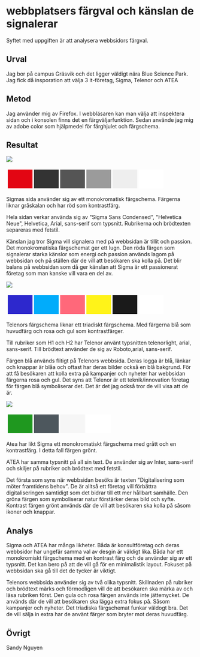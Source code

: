 webbplatsers färgval och känslan de signalerar
=======================

Syftet med uppgiften är att analysera webbsidors färgval.

Urval
-----------------------

Jag bor på campus Gräsvik och det ligger väldigt nära Blue Science Park. Jag fick då insporation att välja 3 it-företag, Sigma, Telenor och ATEA

Metod
-----------------------

Jag använder mig av Firefox. I webbläsaren kan man välja att inspektera sidan och i konsolen finns det en färgväljarfunktion. Sedan använde jag mig av adobe color som hjälpmedel för färghjulet och färgschema.

Resultat
-----------------------


<img class="analysisimg" src ="../image/sigma.png">

<table style="border-spacing: 4px; border-collapse: separate">
<tr>
<td style="height: 50px; width: 50px; background-color: #e30613">
<td style="height: 50px; width: 50px; background-color: #333333">
<td style="height: 50px; width: 50px; background-color: #555555">
<td style="height: 50px; width: 50px; background-color: #9b9b9b">
<td style="height: 50px; width: 50px; background-color: #eeeeee">
<td style="height: 50px; width: 50px; background-color: #ffffff">
</tr>
</table>

<span class="boldtext">Sigmas</span> sida använder sig av ett monokromatisk färgschema. Färgerna liknar gråskalan och har röd som kontrastfärg.

Hela sidan verkar använda sig av "Sigma Sans Condensed", "Helvetica Neue", Helvetica, Arial, sans-serif som typsnitt. Rubrikerna och brödtexten separeras med fetstil.

Känslan jag tror Sigma vill signalera med på webbsidan är tillit och passion. Det monokromatiska färgschemat ger ett lugn. Den röda färgen som signalerar starka känslor som energi och passion används lagom på webbsidan och på ställen där de vill att besökaren ska kolla på. Det blir balans på webbsidan som då ger känslan att Sigma är ett passionerat företag som man kanske vill vara en del av.


<img class="analysisimg" src ="../image/telenor.png">


<table style="border-spacing: 4px; border-collapse: separate">
<tr>
<td style="height: 50px; width: 50px; background-color: #2d28cd">
<td style="height: 50px; width: 50px; background-color: #01acfb">
<td style="height: 50px; width: 50px; background-color: #ff687a">
<td style="height: 50px; width: 50px; background-color: #fff319">
<td style="height: 50px; width: 50px; background-color: #1a1a1a">
<td style="height: 50px; width: 50px; background-color: #ffffff">
</tr>
</table>

<span class="boldtext">Telenors</span> färgschema liknar ett triadiskt färgschema. Med färgerna blå som huvudfärg och rosa och gul som kontrastfärger. 

Till rubriker som H1 och H2 har Telenor använt typsnitten telenorlight, arial, sans-serif. Till brödtext använder de sig av Roboto,arial, sans-serif.

Färgen blå används flitigt på Telenors webbsida. Deras logga är blå, länkar och knappar är blåa och oftast har deras bilder också en blå bakgrund. För att få besökaren att kolla extra på kampanjer och nyheter har webbsidan färgerna rosa och gul. Det syns att Telenor är ett teknik/innovation företag för färgen blå symboliserar det. Det är det jag också tror de vill visa att de är.


<img class="analysisimg" src ="../image/atea.png">

<table style="border-spacing: 4px; border-collapse: separate">
<tr>
<td style="height: 50px; width: 50px; background-color: #1f981f">
<td style="height: 50px; width: 50px; background-color: #4d575d">
<td style="height: 50px; width: 50px; background-color: #f6f6f6">
<td style="height: 50px; width: 50px; background-color: #ffffff">
</tr>
</table>

<span class="boldtext">Atea</span> har likt  Sigma ett monokromatiskt färgschema med grått och en kontrastfärg. I detta fall färgen grönt.

ATEA har samma typsnitt på all sin text. De använder sig av Inter, sans-serif och skiljer på rubriker och brödtext med fetstil.

Det första som syns när webbsidan besöks är texten "Digitalisering som möter framtidens behov". De är alltså ett företag vill förbättra digitaliseringen samtidigt som det bidrar till ett mer hållbart samhälle. Den gröna färgen som symboliserar natur förstärker deras bild och syfte. Kontrast färgen grönt används där de vill att besökaren ska kolla på såsom ikoner och knappar.








Analys
-----------------------

Sigma och ATEA har många likheter. Båda är konsultföretag och deras webbsidor har ungefär samma val av desgin är väldigt lika. Båda har ett monokromiskt färgschema med en kontrast färg och de använder sig av ett typsnitt. Det kan bero på att de vill gå för en minimalistik layout. Fokuset på webbsidan ska gå till det de tycker är viktigt.

Telenors webbsida använder sig av två olika typsnitt. Skillnaden på rubriker och brödtext märks och förmodligen vill de att besökaren ska märka av och läsa rubriken först. Den gula och rosa färgen används inte jättemycket. De används där de vill att besökaren ska lägga extra fokus på. Såsom kampanjer och nyheter. Det triadiska färgschemat funkar väldogt bra. Det de vill sälja in extra har de använt färger som bryter mot deras huvudfärg.



Övrigt
-----------------------
Sandy Nguyen